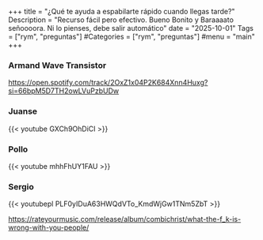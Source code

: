 +++
title = "¿Qué te ayuda a espabilarte rápido cuando llegas tarde?"
Description = "Recurso fácil pero efectivo. Bueno Bonito y Baraaaato señoooora. Ni lo pienses, debe salir automático"
date = "2025-10-01"
Tags = ["rym", "preguntas"]
#Categories = ["rym", "preguntas"]
#menu = "main"
+++

### Armand Wave Transistor

https://open.spotify.com/track/2OxZ1x04P2K684Xnn4Huxg?si=66bpM5D7TH2owLVuPzbUDw

### Juanse

{{< youtube GXCh9OhDiCI >}}

### Pollo

{{< youtube mhhFhUY1FAU >}}

### Sergio

{{< youtubepl PLF0yIDuA63HWQdVTo_KmdWjGw1TNm5ZbT >}}

https://rateyourmusic.com/release/album/combichrist/what-the-f_k-is-wrong-with-you-people/
